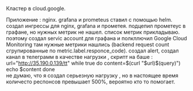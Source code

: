 Кластер в cloud.google.

Приложение : nginx.
grafana и prometeus ставил с помощью helm.
создал ингрессы для nginx, grafana и прометея.
подцепил прометеус в графане, но нужных метрик не нашел.
список метрик прикладываю.
поэтому создал  servic account для графана и полкллючил Google Cloud Monitoring
там нужные метрики нашлись (backend request count сгрупированные по metric.label.responce_code).
создал alert, создал канал в телеграмм 
в качестве нагрузки , скрипт на баше :
url="http://35.190.0.139/tt"
while true
do content=$(curl "$url)$(query)")
  echo $content
done  
не думаю, что я создал серьезную нагрузку , но в настоящее время
количесто респонсов превышает 500%, вероятно кто то помогает.


